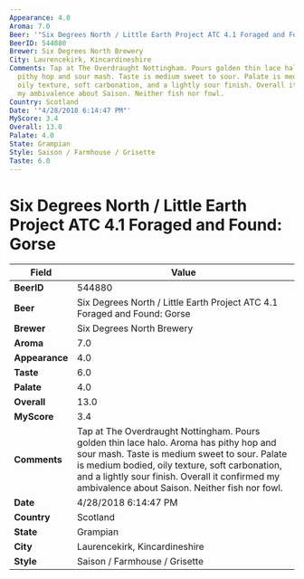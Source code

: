 ```yaml
---
Appearance: 4.0
Aroma: 7.0
Beer: '"Six Degrees North / Little Earth Project ATC 4.1 Foraged and Found: Gorse"'
BeerID: 544880
Brewer: Six Degrees North Brewery
City: Laurencekirk, Kincardineshire
Comments: Tap at The Overdraught Nottingham. Pours golden thin lace halo. Aroma has
  pithy hop and sour mash. Taste is medium sweet to sour. Palate is medium bodied,
  oily texture, soft carbonation, and a lightly sour finish. Overall it confirmed
  my ambivalence about Saison. Neither fish nor fowl.
Country: Scotland
Date: '"4/28/2018 6:14:47 PM"'
MyScore: 3.4
Overall: 13.0
Palate: 4.0
State: Grampian
Style: Saison / Farmhouse / Grisette
Taste: 6.0
---
```


# Six Degrees North / Little Earth Project ATC 4.1 Foraged and Found: Gorse

| Field         | Value |
|---------------|-------|
| **BeerID** | 544880 |
| **Beer** | Six Degrees North / Little Earth Project ATC 4.1 Foraged and Found: Gorse |
| **Brewer** | Six Degrees North Brewery |
| **Aroma** | 7.0 |
| **Appearance** | 4.0 |
| **Taste** | 6.0 |
| **Palate** | 4.0 |
| **Overall** | 13.0 |
| **MyScore** | 3.4 |
| **Comments** | Tap at The Overdraught Nottingham. Pours golden thin lace halo. Aroma has pithy hop and sour mash. Taste is medium sweet to sour. Palate is medium bodied, oily texture, soft carbonation, and a lightly sour finish. Overall it confirmed my ambivalence about Saison. Neither fish nor fowl. |
| **Date** | 4/28/2018 6:14:47 PM |
| **Country** | Scotland |
| **State** | Grampian |
| **City** | Laurencekirk, Kincardineshire |
| **Style** | Saison / Farmhouse / Grisette |
